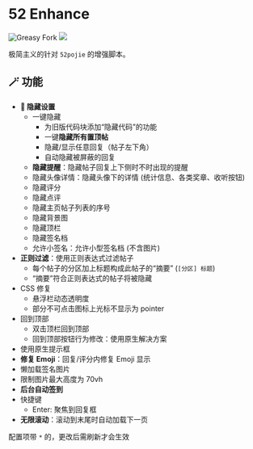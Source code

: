 # 52 Enhance

![Greasy Fork](https://img.shields.io/greasyfork/dt/469051) [![](https://img.shields.io/badge/Crazy%20Thur.-V%20me%2050-red?logo=kfc)](https://greasyfork.org/rails/active_storage/blobs/redirect/eyJfcmFpbHMiOnsibWVzc2FnZSI6IkJBaHBBaWZvIiwiZXhwIjpudWxsLCJwdXIiOiJibG9iX2lkIn19--10e04ed7ed56ae18d22cec6d675b34fd579cecab/wechat.jpeg?locale=zh-CN)

极简主义的针对 `52pojie` 的增强脚本。

## 🪄 功能

- **🫥 隐藏设置**
  - 一键隐藏
    - 为旧版代码块添加“隐藏代码”的功能
    - 一键**隐藏所有置顶帖**
    - 隐藏/显示任意回复（帖子左下角）
    - 自动隐藏被屏蔽的回复
  - **隐藏提醒**：隐藏帖子回复上下侧时不时出现的提醒
  - 隐藏头像详情：隐藏头像下的详情 (统计信息、各类奖章、收听按钮)
  - 隐藏评分
  - 隐藏点评
  - 隐藏主页帖子列表的序号
  - 隐藏背景图
  - 隐藏顶栏
  - 隐藏签名档
  - 允许小签名：允许小型签名档  (不含图片)
- **正则过滤**：使用正则表达式过滤帖子
  - 每个帖子的分区加上标题构成此帖子的“摘要” (`[分区] 标题`)
  - “摘要”符合正则表达式的帖子将被隐藏
- CSS 修复
  - 悬浮栏动态透明度
  - 部分不可点击图标上光标不显示为 pointer
- 回到顶部
  - 双击顶栏回到顶部
  - 回到顶部按钮行为修改：使用原生解决方案
- 使用原生提示框
- **修复 Emoji**：回复/评分内修复 Emoji 显示
- 懒加载签名图片
- 限制图片最大高度为 70vh
- **后台自动签到**
- 快捷键
  - Enter: 聚焦到回复框
- **无限滚动**：滚动到末尾时自动加载下一页

配置项带 `*` 的，更改后需刷新才会生效
